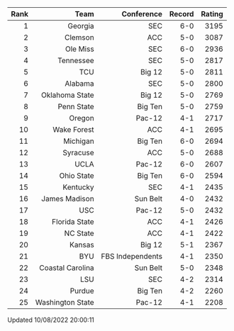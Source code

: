 | Rank  | Team                 | Conference           | Record   | Rating |
| ---:  | ---:                 | ---:                 | ---:     | ---:   |
| 1     | Georgia              | SEC                  | 6-0      | 3195   |
| 2     | Clemson              | ACC                  | 5-0      | 3087   |
| 3     | Ole Miss             | SEC                  | 6-0      | 2936   |
| 4     | Tennessee            | SEC                  | 5-0      | 2817   |
| 5     | TCU                  | Big 12               | 5-0      | 2811   |
| 6     | Alabama              | SEC                  | 5-0      | 2800   |
| 7     | Oklahoma State       | Big 12               | 5-0      | 2769   |
| 8     | Penn State           | Big Ten              | 5-0      | 2759   |
| 9     | Oregon               | Pac-12               | 4-1      | 2717   |
| 10    | Wake Forest          | ACC                  | 4-1      | 2695   |
| 11    | Michigan             | Big Ten              | 6-0      | 2694   |
| 12    | Syracuse             | ACC                  | 5-0      | 2688   |
| 13    | UCLA                 | Pac-12               | 6-0      | 2607   |
| 14    | Ohio State           | Big Ten              | 6-0      | 2594   |
| 15    | Kentucky             | SEC                  | 4-1      | 2435   |
| 16    | James Madison        | Sun Belt             | 4-0      | 2432   |
| 17    | USC                  | Pac-12               | 5-0      | 2432   |
| 18    | Florida State        | ACC                  | 4-1      | 2426   |
| 19    | NC State             | ACC                  | 4-1      | 2422   |
| 20    | Kansas               | Big 12               | 5-1      | 2367   |
| 21    | BYU                  | FBS Independents     | 4-1      | 2350   |
| 22    | Coastal Carolina     | Sun Belt             | 5-0      | 2348   |
| 23    | LSU                  | SEC                  | 4-2      | 2314   |
| 24    | Purdue               | Big Ten              | 4-2      | 2260   |
| 25    | Washington State     | Pac-12               | 4-1      | 2208   |

Updated 10/08/2022 20:00:11
